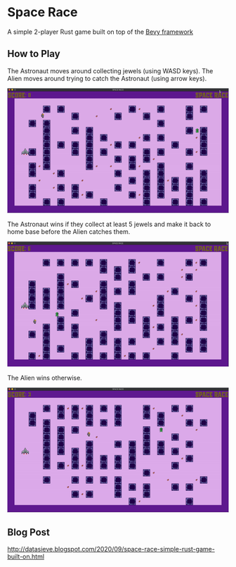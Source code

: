 # Space Race
A simple 2-player Rust game built on top of the [Bevy framework](https://bevyengine.org)

## How to Play

The Astronaut moves around collecting jewels (using WASD keys). The Alien moves around trying to catch the Astronaut (using arrow keys). 

![](readme/score.gif)

The Astronaut wins if they collect at least 5 jewels and make it back to home base before the Alien catches them. 

![](readme/astronaut.gif)

The Alien wins otherwise. 

![](readme/alien.gif)

## Blog Post

http://datasieve.blogspot.com/2020/09/space-race-simple-rust-game-built-on.html 
